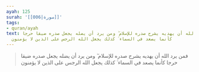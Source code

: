 ```yaml
---
ayah: 125
surah: '[[006|سورة]]'
tags:
- quran/ayah
text: فمن يرد الله أن يهديه يشرح صدره للإسلام ۖ ومن يرد أن يضله يجعل صدره ضيقا حرجا
  كأنما يصعد في السماء ۚ كذلك يجعل الله الرجس على الذين لا يؤمنون
---
```

> فمن يرد الله أن يهديه يشرح صدره للإسلام ۖ ومن يرد أن يضله يجعل صدره ضيقا حرجا كأنما يصعد في السماء ۚ كذلك يجعل الله الرجس على الذين لا يؤمنون
